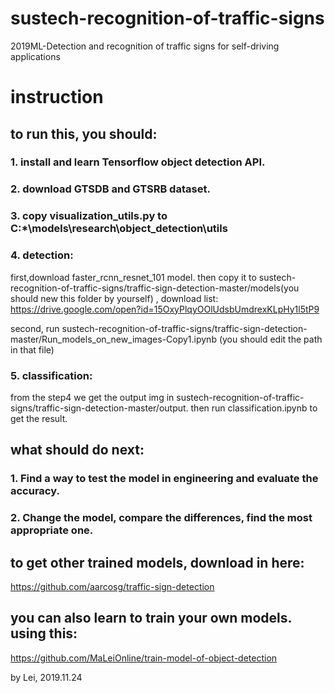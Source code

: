# sustech-recognition-of-traffic-signs
2019ML-Detection and recognition of traffic signs for self-driving applications


# instruction
## to run this, you should:
### 1. install and learn Tensorflow object detection API.
### 2. download GTSDB and GTSRB dataset.
### 3. copy visualization_utils.py to C:\*\models\research\object_detection\utils
### 4. detection:

first,download faster_rcnn_resnet_101 model. then copy it to sustech-recognition-of-traffic-signs/traffic-sign-detection-master/models(you should new this folder by yourself)
, download list: https://drive.google.com/open?id=15OxyPlqyOOlUdsbUmdrexKLpHy1l5tP9

second, run sustech-recognition-of-traffic-signs/traffic-sign-detection-master/Run_models_on_new_images-Copy1.ipynb
(you should edit the path in that file)

### 5. classification:
from the step4 we get the output img in sustech-recognition-of-traffic-signs/traffic-sign-detection-master/output.
then run classification.ipynb to get the result.

## what should do next:
### 1. Find a way to test the model in engineering and evaluate the accuracy.
### 2. Change the model, compare the differences, find the most appropriate one.

## to get other trained models, download in here:
https://github.com/aarcosg/traffic-sign-detection

## you can also learn to train your own models. using this:
https://github.com/MaLeiOnline/train-model-of-object-detection

by Lei, 
2019.11.24
